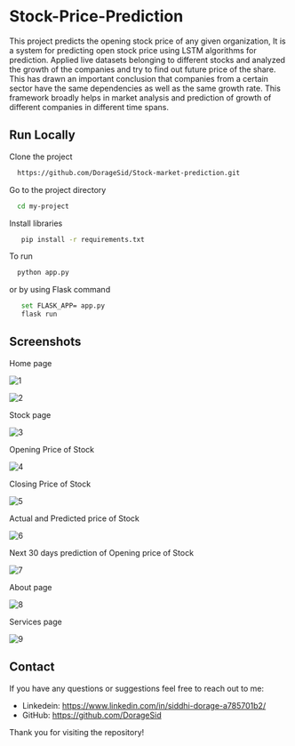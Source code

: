 # Stock-Price-Prediction

This project predicts the opening stock price of any given organization, It is  a system for predicting open stock price using LSTM algorithms for prediction.
Applied live datasets belonging to different stocks and analyzed the growth of the companies and try to find out future price of the share.
This has drawn an important conclusion that companies from a certain sector have the same dependencies as well as the same growth rate.
This framework broadly helps in market analysis and prediction of growth of different companies in different time spans.



## Run Locally

Clone the project

```bash
  https://github.com/DorageSid/Stock-market-prediction.git
```

Go to the project directory

```bash
  cd my-project
```

Install libraries

```bash
   pip install -r requirements.txt
```

To run 

```bash
  python app.py
```

or by using Flask command

```bash
   set FLASK_APP= app.py
   flask run
```


## Screenshots

Home page

![1](https://github.com/chandani7021/Twitter-Sentiment-Analysis/assets/69253701/d083fd5b-eabf-4cbb-a911-f833b9e81b35)

![2](https://github.com/chandani7021/Twitter-Sentiment-Analysis/assets/69253701/36bf8d44-008a-4d8d-baaa-65676c194699)

Stock page

![3](https://github.com/chandani7021/Twitter-Sentiment-Analysis/assets/69253701/5a12a88a-233e-4754-9411-7f71623b1cc1)

Opening Price of Stock

![4](https://github.com/chandani7021/Twitter-Sentiment-Analysis/assets/69253701/e83a7f9f-09d7-4279-82d9-ee78fbf1ccc4)

Closing Price of Stock

![5](https://github.com/chandani7021/Twitter-Sentiment-Analysis/assets/69253701/bf46f36e-5dec-4986-8141-bd1e761a8148)

Actual and Predicted price of Stock

![6](https://github.com/chandani7021/Twitter-Sentiment-Analysis/assets/69253701/a3c2deb9-aefc-4112-9c2b-d65d06b37ff5)

Next 30 days prediction of Opening price of Stock

![7](https://github.com/chandani7021/Twitter-Sentiment-Analysis/assets/69253701/7946633d-870f-4cb8-9d8e-1602cad551df)

About page

![8](https://github.com/chandani7021/Twitter-Sentiment-Analysis/assets/69253701/91b00dc9-487e-4f8f-b39f-beffa131bd19)

Services page

![9](https://github.com/chandani7021/Twitter-Sentiment-Analysis/assets/69253701/cea0e56d-ad06-41d7-87f9-cf245c4bdf4e)



## Contact

If you have any questions or suggestions feel free to reach out to me:

- Linkedein: https://www.linkedin.com/in/siddhi-dorage-a785701b2/
- GitHub: https://github.com/DorageSid

Thank you for visiting the repository!
